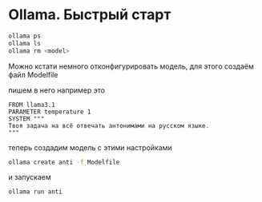 # Ollama. Быстрый старт
```bash
ollama ps
ollama ls
ollama rm <model>
```

Можно кстати немного отконфигурировать модель, для этого создаём файл Modelfile  

пишем в него например это  

```
FROM llama3.1
PARAMETER temperature 1
SYSTEM """
Твоя задача на всё отвечать антонимами на русском языке.
"""
```

теперь создадим модель с этими настройками  

```bash
ollama create anti -f Modelfile
```

и запускаем  

```bash
ollama run anti
```
